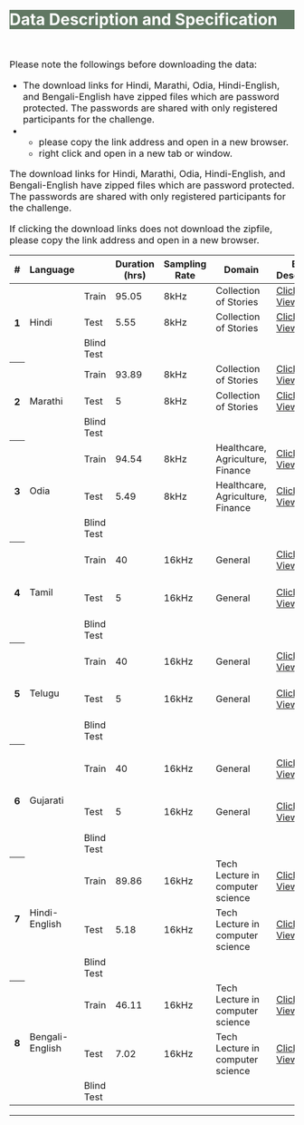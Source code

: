 <br>
<br>
<div class="widewrapper pagetitle">
  <div class="container" style="background-color:#617863">
    <h1 style="color:white;">Data Description and Specification</h1>
  </div>
</div>
<br>

<p style="font-size:16.5px;">Please note the followings before downloading the data:</p>
<ul>
  <li style="font-size:16.5px;">The download links for Hindi, Marathi, Odia, Hindi-English, and Bengali-English have zipped files which are password protected. The passwords are shared with only registered participants for the challenge.</li>
  <li style="font-size:16.5px;">
  <ul>
  <li style="font-size:16.5px;">please copy the link address and open in a new browser.</li> 
  <li style="font-size:16.5px;">right click and open in a new tab or window.</li>
  </ul> 
</ul>

<p style="font-size:16.5px;">The download links for Hindi, Marathi, Odia, Hindi-English, and Bengali-English have zipped files which are password protected. The passwords are shared with only registered participants for the challenge.</p>

<p style="font-size:16.5px;">If clicking the download links does not download the zipfile, please copy the link address and open in a new browser.</p>

<table style="font-size:16.5px;" id="tablePreview" class="table table-striped table-sm">
  <thead>
  <tr>
      <th>#</th>
      <th>Language</th>
      <th></th>
      <th>Duration (hrs)</th>
      <th>Sampling Rate</th>
      <th>Domain</th>
      <th>Brief Description</th>
      <th>License</th>
      <th>Download Link*^</th>
    </tr>
  </thead>
  <!--Table head-->
  <!--Table body-->
  <tbody>
    <tr>
      <th scope="row" rowspan="3">1</th>
      <td rowspan="3">Hindi</td>
      <td>Train</td>
      <td>95.05</td>
      <td>8kHz</td>
      <td>Collection of Stories</td>
      <td><a target="_blank" href="https://navana-tech.github.io/IS21SS-indicASRchallenge/hi-description.html">Click to View</a></td>
      <td><a target="_blank" href="https://msropendata-web-api.azurewebsites.net/licenses/f1f352a6-243f-4905-8e00-389edbca9e83/view">Link</a></td>
      <td><a href="http://www.ee.iisc.ac.in/people/faculty/prasantg/downloads/Hindi_train.zip" download="">Main</a>&nbsp;&nbsp;&nbsp;&nbsp;Mirror</td>
    </tr>
    <tr>
      <td>Test</td>
      <td>5.55</td>
      <td>8kHz</td>
      <td>Collection of Stories</td>
      <td><a target="_blank" href="https://navana-tech.github.io/IS21SS-indicASRchallenge/hi-description.html">Click to View</a></td>
      <td><a target="_blank" href="https://msropendata-web-api.azurewebsites.net/licenses/f1f352a6-243f-4905-8e00-389edbca9e83/view">Link</a></td>
      <td><a href="http://www.ee.iisc.ac.in/people/faculty/prasantg/downloads/Hindi_test.zip" download>Main</a>&nbsp;&nbsp;&nbsp;&nbsp;Mirror</td>
    </tr>
    <tr>
      <td>Blind Test</td>
      <td></td>
      <td></td>
      <td></td>
      <td></td>
      <td></td>
      <td></td>
    </tr>
    <tr>
      <th scope="row" rowspan="3">2</th>
      <td rowspan="3">Marathi</td>
      <td>Train</td>
      <td>93.89</td>
      <td>8kHz</td>
      <td>Collection of Stories</td>
      <td><a target="_blank" href="https://navana-tech.github.io/IS21SS-indicASRchallenge/mr-description.html">Click to View</a></td>
      <td><a target="_blank" href="https://msropendata-web-api.azurewebsites.net/licenses/f1f352a6-243f-4905-8e00-389edbca9e83/view">Link</a></td>
      <td></td>
    </tr>
    <tr>
      <td>Test</td>
      <td>5</td>
      <td>8kHz</td>
      <td>Collection of Stories</td>
      <td><a target="_blank" href="https://navana-tech.github.io/IS21SS-indicASRchallenge/mr-description.html">Click to View</a></td>
      <td><a target="_blank" href="https://msropendata-web-api.azurewebsites.net/licenses/f1f352a6-243f-4905-8e00-389edbca9e83/view">Link</a></td>
      <td></td>
    </tr>
    <tr>
      <td>Blind Test</td>
      <td></td>
      <td></td>
      <td></td>
      <td></td>
      <td></td>
      <td></td>
    </tr>
    <tr>
      <th scope="row" rowspan="3">3</th>
      <td rowspan="3">Odia</td>
      <td>Train</td>
      <td>94.54</td>
      <td>8kHz</td>
      <td>Healthcare, Agriculture, Finance</td>
      <td><a target="_blank" href="https://navana-tech.github.io/IS21SS-indicASRchallenge/od-description.html">Click to View</a></td>
      <td><a target="_blank" href="https://msropendata-web-api.azurewebsites.net/licenses/f1f352a6-243f-4905-8e00-389edbca9e83/view">Link</a></td>
      <td></td>
    </tr>
    <tr>
      <td>Test</td>
      <td>5.49</td>
      <td>8kHz</td>
      <td>Healthcare, Agriculture, Finance</td>
      <td><a target="_blank" href="https://navana-tech.github.io/IS21SS-indicASRchallenge/od-description.html">Click to View</a></td>
      <td><a target="_blank" href="https://msropendata-web-api.azurewebsites.net/licenses/f1f352a6-243f-4905-8e00-389edbca9e83/view">Link</a></td>
      <td></td>
    </tr>
    <tr>
      <td>Blind Test</td>
      <td></td>
      <td></td>
      <td></td>
      <td></td>
      <td></td>
      <td></td>
    </tr>
    <tr>
      <th scope="row" rowspan="3">4</th>
      <td rowspan="3">Tamil</td>
      <td>Train</td>
      <td>40</td>
      <td>16kHz</td>
      <td>General</td>
      <td><a target="_blank" href="https://navana-tech.github.io/IS21SS-indicASRchallenge/ta-te-gu-description.html">Click to View</a></td>
      <td><a target="_blank" href="https://msropendata-web-api.azurewebsites.net/licenses/a889b26e-5149-4486-866e-ec896bb728c4/view">Link</a></td>
      <td><a target="_blank" href="https://msropendata.com/datasets/7230b4b1-912d-400e-be58-f84e0512985e">Click to Download (ta-in-Train)</a></td>
    </tr>
    <tr>
      <td>Test</td>
      <td>5</td>
      <td>16kHz</td>
      <td>General</td>
      <td><a target="_blank" href="https://navana-tech.github.io/IS21SS-indicASRchallenge/ta-te-gu-description.html">Click to View</a></td>
      <td><a target="_blank" href="https://msropendata-web-api.azurewebsites.net/licenses/a889b26e-5149-4486-866e-ec896bb728c4/view">Link</a></td>
      <td><a target="_blank" href="https://msropendata.com/datasets/7230b4b1-912d-400e-be58-f84e0512985e">Click to Download (ta-in-Test)</a></td>
    </tr>
    <tr>
      <td>Blind Test</td>
      <td></td>
      <td></td>
      <td></td>
      <td></td>
      <td></td>
      <td></td>
    </tr>
    <tr>
      <th scope="row" rowspan="3">5</th>
      <td rowspan="3">Telugu</td>
      <td>Train</td>
      <td>40</td>
      <td>16kHz</td>
      <td>General</td>
      <td><a target="_blank" href="https://navana-tech.github.io/IS21SS-indicASRchallenge/ta-te-gu-description.html">Click to View</a></td>
      <td><a target="_blank" href="https://msropendata-web-api.azurewebsites.net/licenses/a889b26e-5149-4486-866e-ec896bb728c4/view">Link</a></td>
      <td><a target="_blank" href="https://msropendata.com/datasets/7230b4b1-912d-400e-be58-f84e0512985e">Click to Download (te-in-Train)</a></td>
    </tr>
    <tr>
      <td>Test</td>
      <td>5</td>
      <td>16kHz</td>
      <td>General</td>
      <td><a target="_blank" href="https://navana-tech.github.io/IS21SS-indicASRchallenge/ta-te-gu-description.html">Click to View</a></td>
      <td><a target="_blank" href="https://msropendata-web-api.azurewebsites.net/licenses/a889b26e-5149-4486-866e-ec896bb728c4/view">Link</a></td>
      <td><a target="_blank" href="https://msropendata.com/datasets/7230b4b1-912d-400e-be58-f84e0512985e">Click to Download (te-in-Test)</a></td>
    </tr>
    <tr>
      <td>Blind Test</td>
      <td></td>
      <td></td>
      <td></td>
      <td></td>
      <td></td>
      <td></td>
    </tr>
    <tr>
      <th scope="row" rowspan="3">6</th>
      <td rowspan="3">Gujarati</td>
      <td>Train</td>
      <td>40</td>
      <td>16kHz</td>
      <td>General</td>
      <td><a target="_blank" href="https://navana-tech.github.io/IS21SS-indicASRchallenge/ta-te-gu-description.html">Click to View</a></td>
      <td><a target="_blank" href="https://msropendata-web-api.azurewebsites.net/licenses/a889b26e-5149-4486-866e-ec896bb728c4/view">Link</a></td>
      <td><a target="_blank" href="https://msropendata.com/datasets/7230b4b1-912d-400e-be58-f84e0512985e">Click to Download (gu-in-Train)</a></td>
    </tr>
    <tr>
      <td>Test</td>
      <td>5</td>
      <td>16kHz</td>
      <td>General</td>
      <td><a target="_blank" href="https://navana-tech.github.io/IS21SS-indicASRchallenge/ta-te-gu-description.html">Click to View</a></td>
      <td><a target="_blank" href="https://msropendata-web-api.azurewebsites.net/licenses/a889b26e-5149-4486-866e-ec896bb728c4/view">Link</a></td>
      <td><a target="_blank" href="https://msropendata.com/datasets/7230b4b1-912d-400e-be58-f84e0512985e">Click to Download (gu-in-Test)</a></td>
    </tr>
    <tr>
      <td>Blind Test</td>
      <td></td>
      <td></td>
      <td></td>
      <td></td>
      <td></td>
      <td></td>
    </tr>
    <tr>
      <th scope="row" rowspan="3">7</th>
      <td rowspan="3">Hindi-English</td>
      <td>Train</td>
      <td>89.86</td>
      <td>16kHz</td>
      <td>Tech Lecture in computer science</td>
      <td><a target="_blank" href="https://navana-tech.github.io/IS21SS-indicASRchallenge/cm-description.html">Click to View</a></td>
      <td>CC BY-SA 4.0</td>
      <td></td>
    </tr>
    <tr>
      <td>Test</td>
      <td>5.18</td>
      <td>16kHz</td>
      <td>Tech Lecture in computer science</td>
      <td><a target="_blank" href="https://navana-tech.github.io/IS21SS-indicASRchallenge/cm-description.html">Click to View</a></td>
      <td>CC BY-SA 4.0</td>
      <td></td>
    </tr>
    <tr>
      <td>Blind Test</td>
      <td></td>
      <td></td>
      <td></td>
      <td></td>
      <td></td>
      <td></td>
    </tr>
    <tr>
      <th scope="row" rowspan="3">8</th>
      <td rowspan="3">Bengali-English</td>
      <td>Train</td>
      <td>46.11</td>
      <td>16kHz</td>
      <td>Tech Lecture in computer science</td>
      <td><a target="_blank" href="https://navana-tech.github.io/IS21SS-indicASRchallenge/cm-description.html">Click to View</a></td>
      <td>CC BY-SA 4.0</td>
      <td></td>
    </tr>
    <tr>
      <td>Test</td>
      <td>7.02</td>
      <td>16kHz</td>
      <td>Tech Lecture in computer science</td>
      <td><a target="_blank" href="https://navana-tech.github.io/IS21SS-indicASRchallenge/cm-description.html">Click to View</a></td>
      <td>CC BY-SA 4.0</td>
      <td></td>
    </tr>
    <tr>
      <td>Blind Test</td>
      <td></td>
      <td></td>
      <td></td>
      <td></td>
      <td></td>
      <td></td>
    </tr>
  </tbody>
</table>
<hr>


